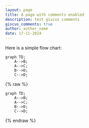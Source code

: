 ```yaml
---
layout: page
title: A page with comments enabled
description: test giscus comments
giscus_comments: true
author: author_name
date: 17-11-2024
---
```


Here is a simple flow chart:

```mermaid
graph TD;
    A-->B;
    A-->C;
    B-->D;
    C-->D;
```

{% raw %}
```mermaid
graph TD;
    A-->B;
    A-->C;
    B-->D;
    C-->D;
```
{% endraw %}
